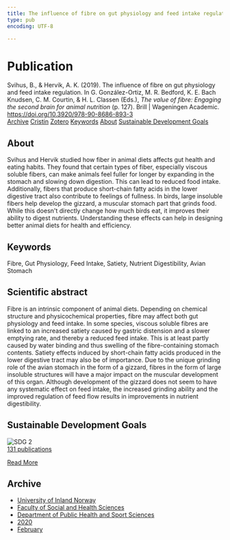 ```yaml
---
title: The influence of fibre on gut physiology and feed intake regulation
type: pub
encoding: UTF-8

---
```

<h1>Publication</h1>
<article id="csl-bib-container-FIARGTK7" class="csl-bib-container">
  <div class="csl-bib-body"> <div class="csl-entry">Svihus, B., &#38; Hervik, A. K. (2019). The influence of fibre on gut physiology and feed intake regulation. In G. González-Ortiz, M. R. Bedford, K. E. Bach Knudsen, C. M. Courtin, &#38; H. L. Classen (Eds.), <i>The value of fibre: Engaging the second brain for animal nutrition</i> (p. 127). Brill | Wageningen Academic. <a href="https://doi.org/10.3920/978-90-8686-893-3">https://doi.org/10.3920/978-90-8686-893-3</a></div> </div>
  <div class="csl-bib-buttons">
    <a href="#taxonomy-article-FIARGTK7" alt="archive" class="csl-bib-button">Archive</a>
    <a href="https://app.cristin.no/results/show.jsf?id=1795399" alt="Cristin" class="csl-bib-button">Cristin</a>
    <a href="http://zotero.org/groups/5881554/items/FIARGTK7" alt="Zotero" class="csl-bib-button">Zotero</a>
    <a href="#keywords-article-FIARGTK7" alt="keywords" class="csl-bib-button">Keywords</a>
    <a href="#about-article-FIARGTK7" alt="about_pub" class="csl-bib-button">About</a>
    <a href="#sdg-article-FIARGTK7" alt="sdg" class="csl-bib-button">Sustainable Development Goals</a>
  </div>
  <div id="csl-bib-meta-container-FIARGTK7"></div>
</article>
<div id="csl-bib-meta-FIARGTK7" class="csl-bib-meta">
  <article id="about-article-FIARGTK7" class="about_pub-article">
    <h1>About</h1>
    Svihus and Hervik studied how fiber in animal diets affects gut health and eating habits. They found that certain types of fiber, especially viscous soluble fibers, can make animals feel fuller for longer by expanding in the stomach and slowing down digestion. This can lead to reduced food intake. Additionally, fibers that produce short-chain fatty acids in the lower digestive tract also contribute to feelings of fullness. In birds, large insoluble fibers help develop the gizzard, a muscular stomach part that grinds food. While this doesn't directly change how much birds eat, it improves their ability to digest nutrients. Understanding these effects can help in designing better animal diets for health and efficiency.
  </article>
  <article id="keywords-article-FIARGTK7" class="keywords-article">
    <h1>Keywords</h1>
    Fibre, Gut Physiology, Feed Intake, Satiety, Nutrient Digestibility, Avian Stomach
  </article>
  <article id="abstract-article-FIARGTK7" class="abstract-article">
    <h1>Scientific abstract</h1>
    Fibre is an intrinsic component of animal diets. Depending on chemical structure and physicochemical properties, fibre may affect both gut physiology and feed intake. In some species, viscous soluble fibres are linked to an increased satiety caused by gastric distension and a slower emptying rate, and thereby a reduced feed intake. This is at least partly caused by water binding and thus swelling of the fibre-containing stomach contents. Satiety effects induced by short-chain fatty acids produced in the lower digestive tract may also be of importance. Due to the unique grinding role of the avian stomach in the form of a gizzard, fibres in the form of large insoluble structures will have a major impact on the muscular development of this organ. Although development of the gizzard does not seem to have any systematic effect on feed intake, the increased grinding ability and the improved regulation of feed flow results in improvements in nutrient digestibility.
  </article>
  <article id="sdg-article-FIARGTK7" class="sdg-article">
    <h1>Sustainable Development Goals</h1>
    <div class="sdg-container"><div id="sdg2" class="sdg">
        <img src="{{< params subfolder >}}images/sdg/sdg02_en.png" class="image" alt="SDG 2">
        <div class="sdg-overlay">
          <a href="{{< params subfolder >}}en/archive/?sdg=2#archive" class="sdg-publication-count"><span>131</span> publications</a>
          <p><a href="https://sdgs.un.org/goals/goal2" class="sdg-read-more">Read More</a></p>
        </div>
      </div></div>
  </article>
  <article id="taxonomy-article-FIARGTK7" class="taxonomy-article">
    <h1>Archive</h1>
    <ul>
      <li><a href="{{< params subfolder >}}en/archive/?key=3DCRN523">University of Inland Norway</a></li>
      <li><a href="{{< params subfolder >}}en/archive/?key=IDKFS3MX">Faculty of Social and Health Sciences</a></li>
      <li><a href="{{< params subfolder >}}en/archive/?key=FJXE3Z8X">Department of Public Health and Sport Sciences</a></li>
      <li><a href="{{< params subfolder >}}en/archive/?key=6ZJPMG9D">2020</a></li>
      <li><a href="{{< params subfolder >}}en/archive/?key=ILE85RHP">February</a></li>
    </ul>
  </article>
</div>
